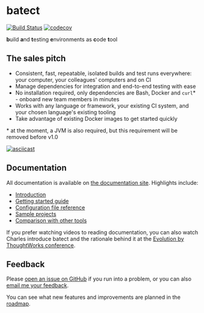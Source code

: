 # batect
[![Build Status](https://travis-ci.org/charleskorn/batect.svg?branch=master)](https://travis-ci.org/charleskorn/batect)
[![codecov](https://codecov.io/gh/charleskorn/batect/branch/master/graph/badge.svg)](https://codecov.io/gh/charleskorn/batect)

**b**uild **a**nd **t**esting **e**nvironments as **c**ode **t**ool

## The sales pitch

* Consistent, fast, repeatable, isolated builds and test runs everywhere: your computer, your colleagues' computers and on CI
* Manage dependencies for integration and end-to-end testing with ease
* No installation required, only dependencies are Bash, Docker and `curl`* - onboard new team members in minutes
* Works with any language or framework, your existing CI system, and your chosen language's existing tooling
* Take advantage of existing Docker images to get started quickly

\* at the moment, a JVM is also required, but this requirement will be removed before v1.0

[![asciicast](https://asciinema.org/a/IUh0F8WS0M0NTTKhpY1DdiRr0.png)](https://asciinema.org/a/IUh0F8WS0M0NTTKhpY1DdiRr0)

## Documentation

All documentation is available on [the documentation site](https://batect.charleskorn.com). Highlights include:

* [Introduction](https://batect.charleskorn.com)
* [Getting started guide](https://batect.charleskorn.com/GettingStarted.html)
* [Configuration file reference](https://batect.charleskorn.com/config/Overview.html)
* [Sample projects](https://batect.charleskorn.com/SampleProjects.html)
* [Comparison with other tools](https://batect.charleskorn.com/Comparison.html)

If you prefer watching videos to reading documentation, you can also watch Charles introduce batect and the rationale behind it
at the [Evolution by ThoughtWorks conference](https://www.thoughtworks.com/evolution-by-thoughtworks/content#Presentations).

## Feedback

Please [open an issue on GitHub](https://github.com/charleskorn/batect/issues/new) if you run into a problem, or you can also
[email me your feedback](mailto:me@charleskorn.com).

You can see what new features and improvements are planned in the [roadmap](ROADMAP.md).
